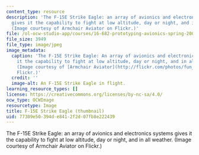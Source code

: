 ```yaml
---
content_type: resource
description: 'The F-15E Strike Eagle: an array of avionics and electronics systems
  gives it the capability to fight at low altitude, day or night, and in all weather.
  (Image courtesy of Armchair Aviator on Flickr.)'
file: /ol-ocw-studio-app/courses/16-682-prototyping-avionics-spring-2006/77309e50394de8412f2d07fb8e222439_16-682s06-th.jpg
file_size: 3949
file_type: image/jpeg
image_metadata:
  caption: 'The F-15E Strike Eagle: An array of avionics and electronics systems gives
    it the capability to fight at low altitude, day or night, and in all weather.
    (Image courtesy of [Armchair Aviator](http://flickr.com/photos/fun_flying/) on
    Flickr.)'
  credit: ''
  image-alt: An F-15E Strike Eagle in flight.
learning_resource_types: []
license: https://creativecommons.org/licenses/by-nc-sa/4.0/
ocw_type: OCWImage
resourcetype: Image
title: F-15E Strike Eagle (thumbnail)
uid: 77309e50-394d-e841-2f2d-07fb8e222439
---
```

The F-15E Strike Eagle: an array of avionics and electronics systems gives it the capability to fight at low altitude, day or night, and in all weather. (Image courtesy of Armchair Aviator on Flickr.)